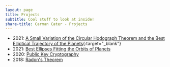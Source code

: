 ```yaml
---
layout: page
title: Projects
subtitle: Cool stuff to look at inside!
share-title: Carman Cater - Projects
---
```


- 2021: [A Small Variation of the Circular Hodograph Theorem and the Best Elliptical Trajectory of the Planets](https://arxiv.org/abs/2109.11664){:target="_blank"}
- 2021: [Best Ellipses Fitting the Orbits of Planets](ellipsesFittingTheOrbitsOfPlanetsPaper.html)
- 2020: [Public Key Cryptography](publicKeyCryptographyProject.html)
- 2018: [Radon's Theorem](radonsTheoremPresentation.html)